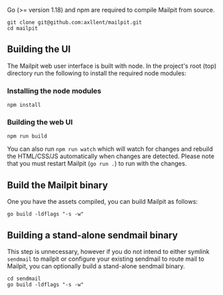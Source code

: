 Go (>= version 1.18) and npm are required to compile Mailpit from source.

```
git clone git@github.com:axllent/mailpit.git
cd mailpit
```

## Building the UI

The Mailpit web user interface is built with node. In the project's root (top) directory run the following to install the required node modules:


### Installing the node modules
```
npm install
```


### Building the web UI

```
npm run build
```

You can also run `npm run watch` which will watch for changes and rebuild the HTML/CSS/JS automatically when changes are detected.
Please note that you must restart Mailpit (`go run .`) to run with the changes.


## Build the Mailpit binary

One you have the assets compiled, you can build Mailpit as follows:
```
go build -ldflags "-s -w"
```

## Building a stand-alone sendmail binary

This step is unnecessary, however if you do not intend to either symlink `sendmail` to mailpit or configure your existing sendmail to route mail to Mailpit, you can optionally build a stand-alone sendmail binary.

```
cd sendmail
go build -ldflags "-s -w"
```
